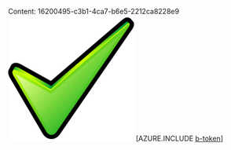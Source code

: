 Content: 16200495-c3b1-4ca7-b6e5-2212ca8228e9![image](680ad836-28db-4aa6-81f3-6d4689fd4296.png)
[AZURE.INCLUDE [b-token](d5d4f319-21b6-4d2b-8be6-710ef7c3efef.md)]
